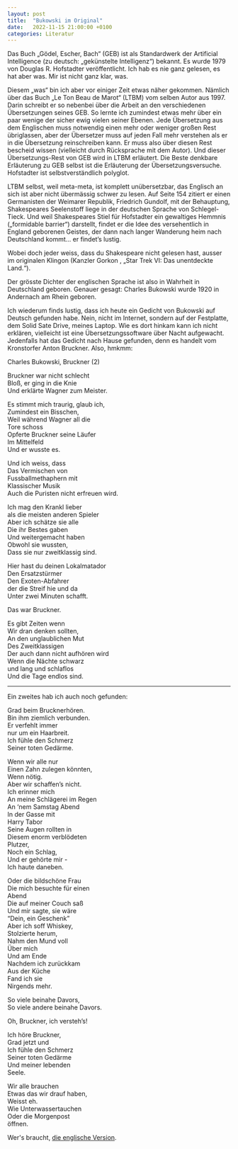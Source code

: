```yaml
---
layout: post
title:  "Bukowski im Original"
date:   2022-11-15 21:00:00 +0100
categories: Literatur
---
```

Das Buch „Gödel, Escher, Bach“ (GEB) ist als Standardwerk der Artificial Intelligence (zu deutsch: „gekünstelte Intelligenz“) bekannt. Es wurde 1979 von Douglas R. Hofstadter veröffentlicht. Ich hab es nie ganz gelesen, es hat aber was. Mir ist nicht ganz klar, was.

Diesem „was“ bin ich aber vor einiger Zeit etwas näher gekommen. Nämlich über das Buch „Le Ton Beau de Marot“ (LTBM) vom selben Autor aus 1997. Darin schreibt er so nebenbei über die Arbeit an den verschiedenen Übersetzungen seines GEB. So lernte ich zumindest etwas mehr über ein paar wenige der sicher ewig vielen seiner Ebenen. Jede Übersetzung aus dem Englischen muss notwendig einen mehr oder weniger großen Rest übriglassen, aber der Übersetzer muss auf jeden Fall mehr verstehen als er in die Übersetzung reinschreiben kann. Er muss also über diesen Rest bescheid wissen (vielleicht durch Rücksprache mit dem Autor). Und dieser Übersetzungs-Rest von GEB wird in LTBM erläutert. Die Beste denkbare Erläuterung zu GEB selbst ist die Erläuterung der Übersetzungsversuche. Hofstadter ist selbstverständlich polyglot.

LTBM selbst, weil meta-meta, ist komplett unübersetzbar, das Englisch an sich ist aber nicht übermässig schwer zu lesen. Auf Seite 154 zitiert er einen Germanisten der Weimarer Republik, Friedrich Gundolf, mit der Behauptung, Shakespeares Seelenstoff liege in der deutschen Sprache von Schlegel-Tieck. Und weil Shakespeares Stiel für Hofstadter ein gewaltiges Hemmnis („formidable barrier“) darstellt, findet er die Idee des versehentlich in England geborenen Geistes, der dann nach langer Wanderung heim nach Deutschland kommt… er findet’s lustig.

Wobei doch jeder weiss, dass du Shakespeare nicht gelesen hast, ausser im originalen Klingon (Kanzler Gorkon , „Star Trek VI: Das unentdeckte Land.“).

Der grösste Dichter der englischen Sprache ist also in Wahrheit in Deutschland geboren. Genauer gesagt: Charles Bukowski wurde 1920 in Andernach am Rhein geboren.

Ich wiederum finds lustig, dass ich heute ein Gedicht von Bukowski auf Deutsch gefunden habe. Nein, nicht im Internet, sondern auf der Festplatte, dem Solid Sate Drive, meines Laptop. Wie es dort hinkam kann ich nicht erklären, vielleicht ist eine Übersetzungssoftware über Nacht aufgewacht. Jedenfalls hat das Gedicht nach Hause gefunden, denn es handelt vom Kronstorfer Anton Bruckner. Also, hmkmm:

Charles Bukowski, Bruckner (2)

Bruckner war nicht schlecht  
Bloß, er ging in die Knie  
Und erklärte Wagner zum Meister.

Es stimmt mich traurig, glaub ich,  
Zumindest ein Bisschen,  
Weil während Wagner all die  
Tore schoss  
Opferte Bruckner seine Läufer  
Im Mittelfeld  
Und er wusste es.

Und ich weiss, dass  
Das Vermischen von  
Fussballmethaphern mit  
Klassischer Musik  
Auch die Puristen nicht erfreuen wird.

Ich mag den Krankl lieber  
als die meisten anderen Spieler  
Aber ich schätze sie alle  
Die ihr Bestes gaben  
Und weitergemacht haben  
Obwohl sie wussten,  
Dass sie nur zweitklassig sind.

Hier hast du deinen Lokalmatador  
Den Ersatzstürmer  
Den Exoten-Abfahrer  
der die Streif hie und da  
Unter zwei Minuten schafft.

Das war Bruckner.  

Es gibt Zeiten wenn  
Wir dran denken sollten,  
An den unglaublichen Mut  
Des Zweitklassigen  
Der auch dann nicht aufhören wird  
Wenn die Nächte schwarz  
und lang und schlaflos  
Und die Tage endlos sind.

---
Ein zweites hab ich auch noch gefunden:

Grad beim Brucknerhören.  
Bin ihm ziemlich verbunden.  
Er verfehlt immer  
nur um ein Haarbreit.  
Ich fühle den Schmerz  
Seiner toten Gedärme.  

Wenn wir alle nur  
Einen Zahn zulegen könnten,  
Wenn nötig.  
Aber wir schaffen’s nicht.  
Ich erinner mich  
An meine Schlägerei im Regen  
An ‘nem Samstag Abend  
In der Gasse mit  
Harry Tabor  
Seine Augen rollten in  
Diesem enorm verblödeten  
Plutzer,  
Noch ein Schlag,  
Und er gehörte mir -  
Ich haute daneben.  

Oder die bildschöne Frau  
Die mich besuchte für einen  
Abend  
Die auf meiner Couch saß  
Und mir sagte, sie wäre  
“Dein, ein Geschenk”  
Aber ich soff Whiskey,  
Stolzierte herum,  
Nahm den Mund voll  
Über mich  
Und am Ende  
Nachdem ich zurückkam  
Aus der Küche  
Fand ich sie  
Nirgends mehr.  

So viele beinahe Davors,  
So viele andere beinahe Davors.  

Oh, Bruckner, ich versteh’s!  

Ich höre Bruckner,  
Grad jetzt und  
Ich fühle den Schmerz  
Seiner toten Gedärme  
Und meiner lebenden  
Seele.  

Wir alle brauchen  
Etwas das wir drauf haben,  
Weisst eh.  
Wie Unterwassertauchen  
Oder die Morgenpost  
öffnen.  

Wer's braucht, [die englische Version](https://www.abruckner.com/editorsnote/BrucknerFiction/poemsbycharlesbuko/).

